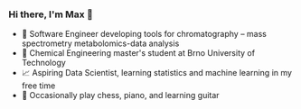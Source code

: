 ### Hi there, I'm Max 👋

- 🤖 Software Engineer developing tools for chromatography &ndash; mass spectrometry metabolomics-data analysis
- 🧪 Chemical Engineering master's student at Brno University of Technology
- 📈 Aspiring Data Scientist, learning statistics and machine learning in my free time
- 🎹 Occasionally play chess, piano, and learning guitar

<!--
**maximskorik/maximskorik** is a ✨ _special_ ✨ repository because its `README.md` (this file) appears on your GitHub profile.

Here are some ideas to get you started:

- 🔭 I’m currently working on ...
- 🌱 I’m currently learning ...
- 👯 I’m looking to collaborate on ...
- 🤔 I’m looking for help with ...
- 💬 Ask me about ...
- 📫 How to reach me: ...
- 😄 Pronouns: ...
- ⚡ Fun fact: ...
-->

